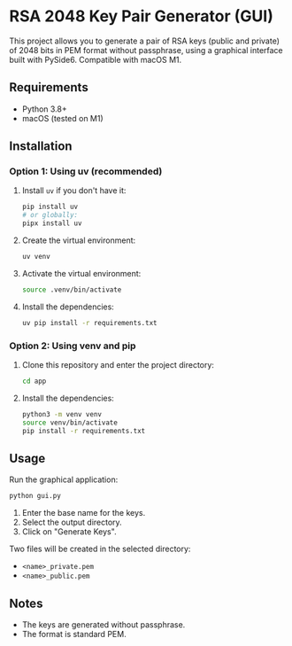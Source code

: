 # RSA 2048 Key Pair Generator (GUI)

This project allows you to generate a pair of RSA keys (public and private) of 2048 bits in PEM format without passphrase, using a graphical interface built with PySide6. Compatible with macOS M1.

## Requirements
- Python 3.8+
- macOS (tested on M1)

## Installation

### Option 1: Using uv (recommended)

1. Install `uv` if you don't have it:
   ```bash
   pip install uv
   # or globally:
   pipx install uv
   ```
2. Create the virtual environment:
   ```bash
   uv venv
   ```
3. Activate the virtual environment:
   ```bash
   source .venv/bin/activate
   ```
4. Install the dependencies:
   ```bash
   uv pip install -r requirements.txt
   ```

### Option 2: Using venv and pip

1. Clone this repository and enter the project directory:
   ```bash
   cd app
   ```
2. Install the dependencies:
   ```bash
   python3 -m venv venv
   source venv/bin/activate
   pip install -r requirements.txt
   ```

## Usage

Run the graphical application:

```bash
python gui.py
```

1. Enter the base name for the keys.
2. Select the output directory.
3. Click on "Generate Keys".

Two files will be created in the selected directory:
- `<name>_private.pem`
- `<name>_public.pem`

## Notes
- The keys are generated without passphrase.
- The format is standard PEM. 